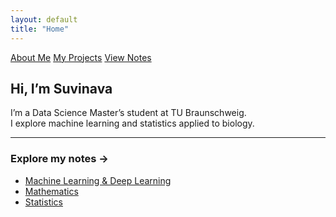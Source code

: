 ```yaml
---
layout: default
title: "Home"
---
```

<div class="button-group">
  <a href="/about" class="button">About Me</a>
  <a href="/projects" class="button">My Projects</a>
  <a href="/notes" class="button">View Notes</a>
</div>

## Hi, I’m Suvinava

I’m a Data Science Master’s student at TU Braunschweig.  
I explore machine learning and statistics applied to biology.

<!-- <div style="margin-top: 2em;">
  <a href="/notes" class="button">View Notes</a>
  <a href="/projects" class="button">My Projects</a>
  <a href="/about" class="button">About Me</a>
</div> -->



---

### Explore my notes →
- [Machine Learning & Deep Learning](/ml/)
- [Mathematics](/mathematics/)
- [Statistics](/statistics/)
